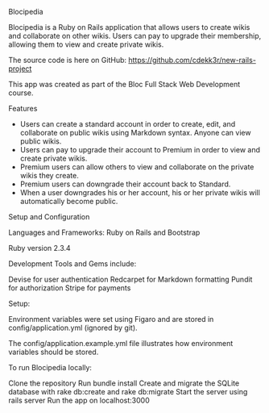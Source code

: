Blocipedia

Blocipedia is a Ruby on Rails application that allows users to create wikis and collaborate on other wikis. Users can pay to upgrade their membership, allowing them to view and create private wikis.

The source code is here on GitHub: https://github.com/cdekk3r/new-rails-project

This app was created as part of the Bloc Full Stack Web Development course.

Features

- Users can create a standard account in order to create, edit, and collaborate on public wikis using Markdown syntax. Anyone can view public wikis.
- Users can pay to upgrade their account to Premium in order to view and create private wikis.
- Premium users can allow others to view and collaborate on the private wikis they create.
- Premium users can downgrade their account back to Standard.
- When a user downgrades his or her account, his or her private wikis will automatically become public.

Setup and Configuration

Languages and Frameworks: Ruby on Rails and Bootstrap

Ruby version 2.3.4

Development Tools and Gems include:

Devise for user authentication
Redcarpet for Markdown formatting
Pundit for authorization
Stripe for payments

Setup:

Environment variables were set using Figaro and are stored in config/application.yml (ignored by git).

The config/application.example.yml file illustrates how environment variables should be stored.

To run Blocipedia locally:

Clone the repository
Run bundle install
Create and migrate the SQLite database with rake db:create and rake db:migrate
Start the server using rails server
Run the app on localhost:3000
